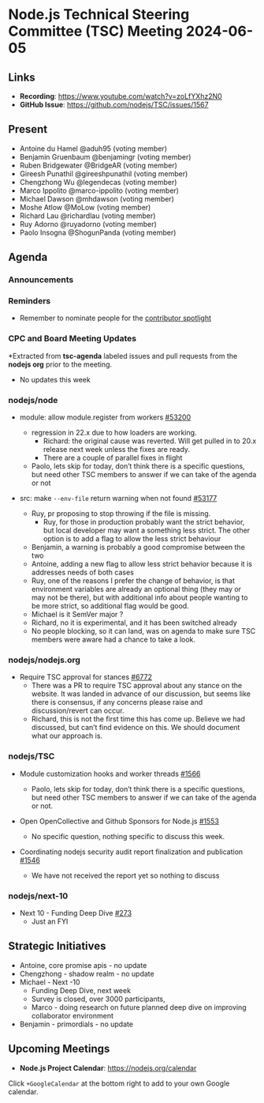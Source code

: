 # Node.js Technical Steering Committee (TSC) Meeting 2024-06-05

## Links

* **Recording**:  <https://www.youtube.com/watch?v=zoLfYXhz2N0>
* **GitHub Issue**: <https://github.com/nodejs/TSC/issues/1567>

## Present

* Antoine du Hamel @aduh95 (voting member)
* Benjamin Gruenbaum @benjamingr (voting member)
* Ruben Bridgewater @BridgeAR (voting member)
* Gireesh Punathil @gireeshpunathil (voting member)
* Chengzhong Wu @legendecas (voting member)
* Marco Ippolito @marco-ippolito (voting member)
* Michael Dawson @mhdawson (voting member)
* Moshe Atlow @MoLow (voting member)
* Richard Lau @richardlau (voting member)
* Ruy Adorno @ruyadorno (voting member)
* Paolo Insogna @ShogunPanda (voting member)

## Agenda

### Announcements

### Reminders

* Remember to nominate people for the [contributor spotlight](https://github.com/nodejs/node/blob/main/doc/contributing/reconizing-contributors.md#bi-monthly-contributor-spotlight)

### CPC and Board Meeting Updates

*Extracted from **tsc-agenda** labeled issues and pull requests from the **nodejs org** prior to the meeting.

* No updates this week

### nodejs/node

* module: allow module.register from workers [#53200](https://github.com/nodejs/node/pull/53200)
  * regression in 22.x due to how loaders are working.
    * Richard: the original cause was reverted. Will get pulled in to 20.x release next week unless
      the fixes are ready.
    * There are a couple of parallel fixes in flight
  * Paolo, lets skip for today, don’t think there is a specific questions, but need other TSC
    members to answer if we can take of the agenda or not

* src: make `--env-file` return warning when not found [#53177](https://github.com/nodejs/node/pull/53177)
  * Ruy, pr proposing to stop throwing if the file is missing.
    * Ruy, for those in production probably want the strict behavior, but local developer may want
      a something less strict. The other option is to add a flag to allow the less strict behaviour
  * Benjamin, a warning is probably a good compromise between the two
  * Antoine, adding a new flag to allow less strict behavior because it is addresses needs of
    both cases
  * Ruy, one of the reasons I prefer the change of behavior, is that environment variables are
    already an optional thing (they may or may not be there), but with additional info about
    people wanting to be more strict, so additional flag would be good.
  * Michael is it SemVer major ?
  * Richard, no it is experimental, and it has been switched already
  * No people blocking, so it can land, was on agenda to make sure TSC members were aware
    had a chance to take a look.

### nodejs/nodejs.org

* Require TSC approval for stances [#6772](https://github.com/nodejs/nodejs.org/pull/6772)
  * There was a PR to require TSC approval about any stance on the website. It was landed in
    advance of our discussion, but seems like there is consensus, if any concerns please raise
    and discussion/revert can occur.
  * Richard, this is not the first time this has come up. Believe we had discussed, but can’t find
    evidence on this. We should document what our approach is.

### nodejs/TSC

* Module customization hooks and worker threads [#1566](https://github.com/nodejs/TSC/issues/1566)
  * Paolo, lets skip for today, don’t think there is a specific questions, but need other TSC
    members to answer if we can take of the agenda or not.

* Open OpenCollective and Github Sponsors for Node.js [#1553](https://github.com/nodejs/TSC/issues/1553)
  * No specific question, nothing specific to discuss this week.

* Coordinating nodejs security audit report finalization and publication [#1546](https://github.com/nodejs/TSC/issues/1546)
  * We have not received the report yet so nothing to discuss

### nodejs/next-10

* Next 10 - Funding Deep Dive [#273](https://github.com/nodejs/next-10/issues/273)
  * Just an FYI

## Strategic Initiatives

* Antoine, core promise apis - no update
* Chengzhong - shadow realm - no update
* Michael - Next -10
  * Funding Deep Dive, next week
  * Survey is closed, over 3000 participants,
  * Marco - doing research on future planned deep dive on improving collaborator environment
* Benjamin - primordials - no update

## Upcoming Meetings

* **Node.js Project Calendar**: <https://nodejs.org/calendar>

Click `+GoogleCalendar` at the bottom right to add to your own Google calendar.
